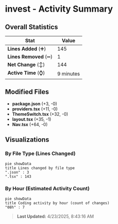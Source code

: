 # invest - Activity Summary 

## Overall Statistics

| Stat                   | Value                                                             |
| ---------------------- | ----------------------------------------------------------------- |
| **Lines Added** (➕)   | 145                                          |
| **Lines Removed** (➖) | 1                                        |
| **Net Change** (↕)    | 144                |
| **Active Time** (⌚)   | 9 minutes |


## Modified Files
- **package.json** (+3, -0)
- **providers.tsx** (+11, -0)
- **ThemeSwitch.tsx** (+32, -0)
- **layout.tsx** (+35, -1)
- **Nav.tsx** (+64, -0)

## Visualizations

### By File Type (Lines Changed)

```mermaid
pie showData
title Lines changed by file type
".json" : 3
".tsx" : 143
```

### By Hour (Estimated Activity Count)

```mermaid
pie showData
title Coding activity by hour (count of changes)
"08h" : 7
```


> **Last Updated:** 4/23/2025, 8:43:16 AM